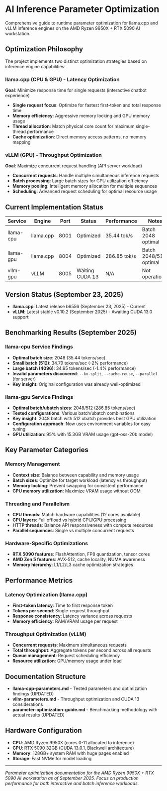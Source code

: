 # AI Inference Parameter Optimization

Comprehensive guide to runtime parameter optimization for llama.cpp and vLLM inference engines on the AMD Ryzen 9950X + RTX 5090 AI workstation.

## Optimization Philosophy

The project implements two distinct optimization strategies based on inference engine capabilities:

### llama.cpp (CPU & GPU) - Latency Optimization
**Goal**: Minimize response time for single requests (interactive chatbot experience)

- **Single request focus**: Optimize for fastest first-token and total response time
- **Memory efficiency**: Aggressive memory locking and GPU memory usage
- **Thread allocation**: Match physical core count for maximum single-thread performance
- **Cache optimization**: Direct memory access patterns, no memory mapping

### vLLM (GPU) - Throughput Optimization
**Goal**: Maximize concurrent request handling (API server workload)

- **Concurrent requests**: Handle multiple simultaneous inference requests
- **Batch processing**: Large batch sizes for GPU utilization efficiency
- **Memory pooling**: Intelligent memory allocation for multiple sequences
- **Scheduling**: Advanced request scheduling for optimal resource usage

## Current Implementation Status

| Service | Engine | Port | Status | Performance | Notes |
|---------|--------|------|--------|-------------|-------|
| llama-cpu | llama.cpp | 8001 | Optimized | 35.44 tok/s | Batch 2048 optimal |
| llama-gpu | llama.cpp | 8004 | Optimized | 286.85 tok/s | Batch 2048/512 optimal |
| vllm-gpu | vLLM | 8005 | Waiting CUDA 13 | N/A | Not operational |

## Version Status (September 23, 2025)

- **llama.cpp**: Latest release b6556 (September 23, 2025) - Current
- **vLLM**: Latest stable v0.10.2 (September 2025) - Awaiting CUDA 13.0 support

## Benchmarking Results (September 2025)

### llama-cpu Service Findings
- **Optimal batch size**: 2048 (35.44 tokens/sec)
- **Small batch (512)**: 34.79 tokens/sec (-2% performance)
- **Large batch (4096)**: 34.95 tokens/sec (-1.4% performance)
- **Invalid parameters discovered**: `--kv-split`, `--cache-reuse`, `--parallel` (for server)
- **Key insight**: Original configuration was already well-optimized

### llama-gpu Service Findings
- **Optimal batch/ubatch sizes**: 2048/512 (286.85 tokens/sec)
- **Tested configurations**: Various batch/ubatch combinations
- **Key insight**: 2048 batch with 512 ubatch provides best GPU utilization
- **Configuration approach**: Now uses environment variables for easy tuning
- **GPU utilization**: 95% with 15.3GB VRAM usage (gpt-oss-20b model)

## Key Parameter Categories

### Memory Management
- **Context size**: Balance between capability and memory usage
- **Batch sizes**: Optimize for target workload (latency vs throughput)
- **Memory locking**: Prevent swapping for consistent performance
- **GPU memory utilization**: Maximize VRAM usage without OOM

### Threading and Parallelism
- **CPU threads**: Match hardware capabilities (12 cores available)
- **GPU layers**: Full offload vs hybrid CPU/GPU processing
- **HTTP threads**: Balance API responsiveness with compute resources
- **Parallel sequences**: Single vs multiple concurrent requests

### Hardware-Specific Optimizations
- **RTX 5090 features**: FlashAttention, FP8 quantization, tensor cores
- **AMD Zen 5 features**: AVX-512, cache locality, NUMA awareness
- **Memory hierarchy**: L1/L2/L3 cache optimization strategies

## Performance Metrics

### Latency Optimization (llama.cpp)
- **First-token latency**: Time to first response token
- **Tokens per second**: Single-request throughput
- **Response consistency**: Latency variance across requests
- **Memory efficiency**: RAM/VRAM usage per request

### Throughput Optimization (vLLM)
- **Concurrent requests**: Maximum simultaneous requests
- **Total throughput**: Aggregate tokens per second across all requests
- **Queue management**: Request scheduling efficiency
- **Resource utilization**: GPU/memory usage under load

## Documentation Structure

- **llama-cpp-parameters.md** - Tested parameters and optimization findings (UPDATED)
- **vllm-parameters.md** - Throughput optimization and CUDA 13 considerations
- **parameter-optimization-guide.md** - Benchmarking methodology with actual results (UPDATED)

## Hardware Configuration

- **CPU**: AMD Ryzen 9950X (cores 0-11 allocated to inference)
- **GPU**: RTX 5090 32GB (CUDA 13.0.1, Blackwell architecture)
- **Memory**: 128GB+ system RAM with huge pages enabled
- **Storage**: Fast NVMe for model loading

---

*Parameter optimization documentation for the AMD Ryzen 9950X + RTX 5090 AI workstation as of September 2025. Focus on production performance for both interactive and batch inference workloads.*